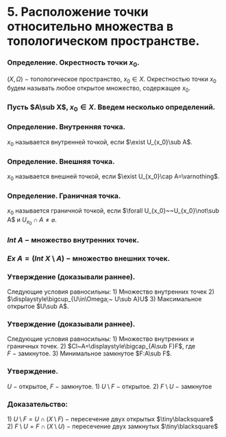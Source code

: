 # 5. Расположение точки относительно множества в топологическом пространстве.

### Определение. Окрестность точки $x_0$.
$(X,\Omega)~-~$топологическое пространство, $x_0\in X$.
Окрестностью точки $x_0$ будем называть любое открытое множество, содержащее $x_0$.

### Пусть $A\sub X$, $x_0\in X$. Введем несколько определений.

### Определение. Внутренняя точка.
$x_0$ называется внутренней точкой, если $\exist U_{x_0}\sub A$.

### Определение. Внешняя точка.
$x_0$ называется внешней точкой, если $\exist U_{x_0}\cap A=\varnothing$.

### Определение. Граничная точка.
$x_0$ называется граничной точкой, если $\forall U_{x_0}~~U_{x_0}\not\sub A$ и $U_{x_0}\cap A\ne\varnothing$.

### $Int ~A~-~$множество внутренних точек.

### $Ex~A=(Int~X\setminus A)~-~$множество внешних точек.

### Утверждение (доказывали раннее).
Следующие условия равносильны:
$1)$ Множество внутренних точек
$2)$ $\displaystyle\bigcup_{U\in\Omega;~ U\sub A}U$
$3)$ Максимальное открытое $U\sub A$.

### Утверждение (доказывали раннее).
Следующие условия равносильны:
$1)$ Множество внутренних и граничных точек.
$2)$ $Cl~A=\displaystyle\bigcap_{A\sub F}F$, где $F~-~$замкнутое.
$3)$ Минимальное замкнутое $F:A\sub F$.

### Утверждение.
$U~-~$открытое, $F~-~$замкнутое.
$1)~U\setminus F~-~$открытое.
$2)~F\setminus U~-~$замкнутое

### Доказательство:
$1)$ $U\setminus F=U\cap(X\setminus F)~-~$пересечение двух открытых  $\tiny\blacksquare$
$2)~F\setminus U=F\cap(X\setminus U)~-~$пересечение двух замкнутых  $\tiny\blacksquare$